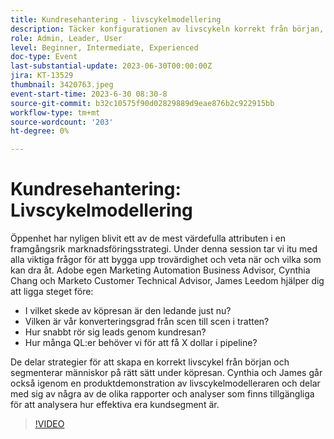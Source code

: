 ```yaml
---
title: Kundresehantering - livscykelmodellering
description: Täcker konfigurationen av livscykeln korrekt från början, segmentering av personer i köpresan, produktdemonstration av livscykelmodelleraren och olika rapporter och analyser som är tillgängliga för att hjälpa er att analysera hur effektiva era kundsegment är.
role: Admin, Leader, User
level: Beginner, Intermediate, Experienced
doc-type: Event
last-substantial-update: 2023-06-30T00:00:00Z
jira: KT-13529
thumbnail: 3420763.jpeg
event-start-time: 2023-6-30 08:30-8
source-git-commit: b32c10575f90d02829889d9eae876b2c922915bb
workflow-type: tm+mt
source-wordcount: '203'
ht-degree: 0%

---
```



# Kundresehantering: Livscykelmodellering

Öppenhet har nyligen blivit ett av de mest värdefulla attributen i en framgångsrik marknadsföringsstrategi. Under denna session tar vi itu med alla viktiga frågor för att bygga upp trovärdighet och veta när och vilka som kan dra åt. Adobe egen Marketing Automation Business Advisor, Cynthia Chang och Marketo Customer Technical Advisor, James Leedom hjälper dig att ligga steget före:

* I vilket skede av köpresan är den ledande just nu?
* Vilken är vår konverteringsgrad från scen till scen i tratten?
* Hur snabbt rör sig leads genom kundresan?
* Hur många QL:er behöver vi för att få X dollar i pipeline?

De delar strategier för att skapa en korrekt livscykel från början och segmenterar människor på rätt sätt under köpresan. Cynthia och James går också igenom en produktdemonstration av livscykelmodelleraren och delar med sig av några av de olika rapporter och analyser som finns tillgängliga för att analysera hur effektiva era kundsegment är.

>[!VIDEO](https://video.tv.adobe.com/v/3420763/?learn=on)